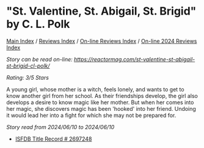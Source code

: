 # "St. Valentine, St. Abigail, St. Brigid" by C. L. Polk

[Main Index](../../../README.md) / [Reviews Index](../../README.md) / [On-line Reviews Index](../README.md) / [On-line 2024 Reviews Index](README.md)

*Story can be read on-line: <https://reactormag.com/st-valentine-st-abigail-st-brigid-cl-polk/>*

*Rating: 3/5 Stars*

A young girl, whose mother is a witch, feels lonely, and wants to get to know another girl from her school. As their friendships develop, the girl also develops a desire to know magic like her mother. But when her comes into her magic, she discovers magic has been 'hooked' into her friend. Undoing it would lead her into a fight for which she may not be prepared for.

*Story read from 2024/06/10 to 2024/06/10*

- [ISFDB Title Record # 2697248](https://www.isfdb.org/cgi-bin/title.cgi?2697248)
